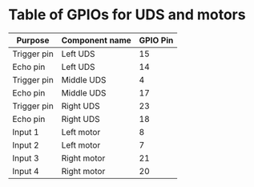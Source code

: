 # Table of GPIOs for UDS and motors #

Purpose       |  Component name     | GPIO Pin
--------------|---------------------|----------------
Trigger pin   | Left UDS            | 15
Echo pin      | Left UDS            | 14
Trigger pin   | Middle UDS          | 4
Echo pin      | Middle UDS          | 17
Trigger pin   | Right UDS           | 23
Echo pin      | Right UDS           | 18
Input 1       | Left motor          | 8
Input 2       | Left motor          | 7
Input 3       | Right motor         | 21
Input 4       | Right motor         | 20

